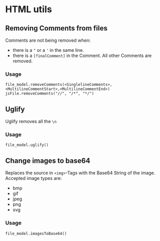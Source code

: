 # HTML utils 
## Removing Comments from files 
Comments are not being removed when: 
 - there is a `"` or a `'` in the same line.
 - there is a `[finalComment]` in the Comment.
 All other Comments are removed.
 ### Usage 
 `file_model.removeComments(<SinglelineComments>,<MultilineCommentStart>,<MultilineCommentEnd>)`\
 `jsFile.removeComments("//", "/*", "*/")`
 
 ## Uglify
 Uglify removes all the `\n` 
 ### Usage
 `file_model.uglify()`
 
 ## Change images to base64
 Replaces the source in `<img>`-Tags with the Base64 String of the image.
 Accepted image types are:
  - bmp
  - gif
  - jpeg
  - png
  - svg
 ### Usage 
 `file_model.imagesToBase64()`